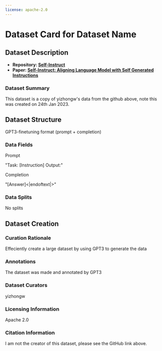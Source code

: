 ```yaml
---
license: apache-2.0
---
```


# Dataset Card for Dataset Name

## Dataset Description

- **Repository: [Self-Instruct](https://github.com/yizhongw/self-instruct)** 
- **Paper: [Self-Instruct: Aligning Language Model with Self Generated Instructions](https://arxiv.org/abs/2212.10560)** 

### Dataset Summary

This dataset is a copy of yizhongw's data from the github above, note this was created on 24th Jan 2023.

## Dataset Structure
GPT3-finetuning format (prompt + completion)

### Data Fields

Prompt

"Task: [Instruction] Output:"

Completion

"[Answer]<|endoftext|>"


### Data Splits

No splits

## Dataset Creation

### Curation Rationale

Effeciently create a large dataset by using GPT3 to generate the data

### Annotations

The dataset was made and annotated by GPT3


### Dataset Curators

yizhongw

### Licensing Information

Apache 2.0

### Citation Information

I am not the creator of this dataset, please see the GitHub link above.
